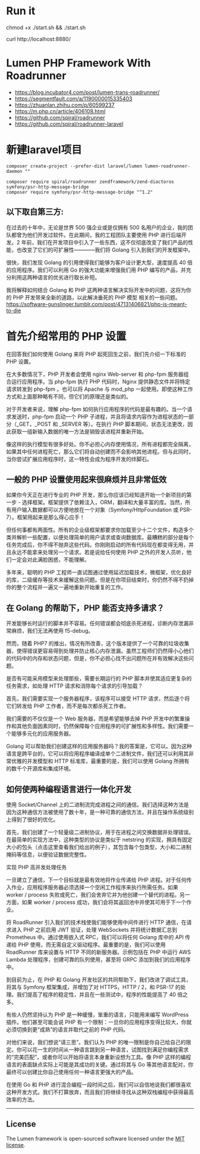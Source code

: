 # Run it

chmod +x ./start.sh && ./start.sh

curl http://localhost:8880/

# Lumen PHP Framework With Roadrunner

* https://blog.incubator4.com/post/lumen-trans-roadrunner/
* https://segmentfault.com/a/1190000015335403
* https://zhuanlan.zhihu.com/p/60599237
* https://m.php.cn/article/406108.html
* https://github.com/spiral/roadrunner
* https://github.com/spiral/roadrunner-laravel

# 新建laravel项目

```
composer create-project --prefer-dist laravel/lumen lumen-roadrunner-daemon ""

composer require spiral/roadrunner zendframework/zend-diactoros symfony/psr-http-message-bridge	
composer require symfony/psr-http-message-bridge "^1.2"

```

以下取自第三方: 
--------------
在过去的十年中，无论是世界 500 强企业或是仅拥有 500 名用户的企业，我的团队都曾为他们开发过软件。在此期间，我的工程团队主要使用 PHP 进行后端开发。2 年前，我们在开发项目中引入了一些东西，这不仅彻底改变了我们产品的性能，也改变了它们的可扩展性————我们将 Golang 引入到我们的开发框架中。

很快，我们发现 Golang 的引用使得我们能够为客户设计更大型，速度提高 40 倍的应用程序。我们可以利用 Go 的强大功能来增强我们用 PHP 编写的产品，并充分利用这两种语言的优劣进行取长补短。

我将解释如何结合 Golang 和 PHP 这两种语言解决实际开发中的问题，这将为你的 PHP 开发带来全新的道路，以此解决垂死的 PHP 模型 相关的一些问题。
https://software-gunslinger.tumblr.com/post/47131406821/php-is-meant-to-die

# 首先介绍常用的 PHP 设置
在回答我们如何使用 Golang 来将 PHP 起死回生之前，我们先介绍一下标准的 PHP 设置。

在大多数情况下，PHP 开发者会使用 nginx Web-server 和 php-fpm 服务器组合运行应用程序。当 php-fpm 执行 PHP 代码时，Nginx 提供静态文件并将特定请求转发到 php-fpm 。也可以将 Apache 与 mod_php 一起使用。即使这种工作方式和上面那种略有不同，但它们的原理还是类似的。

对于开发者来说，理解 php-fpm 如何执行应用程序的代码是最有趣的。当一个请求发送时，php-fpm 启动一个 PHP 子进程，并且将请求内容作为进程状态的一部分（_GET，_POST 和 _SERVER 等）。在执行 PHP 脚本期间，状态无法更改，因此获取一组新输入数据的唯一方法是销毁该进程并重新开始。

像这样的执行模型有很多好处。你不必担心内存使用情况，所有进程都完全隔离，如果其中任何进程死亡，那么它们将自动创建而不会影响其他进程。但与此同时，当你尝试扩展应用程序时，这一特性会成为程序开发的绊脚石。

## 一般的 PHP 设置使用起来很麻烦并且非常低效

如果你今天正在进行专业的 PHP 开发，那么你应该已经知道开始一个新项目的第一步 - 选择框架。框架提供了依赖注入，ORM，翻译和大量丰富的库。当然，所有用户输入数据都可以方便地放在一个对象（Symfony/HttpFoundation 或 PSR-7）。框架用起来是那么得心应手！

但任何事都有两面性。所有的企业级框架都要求你加载至少十二个文件，构造多个类并解析一些配置，以便处理简单的用户请求或查询数据库。最糟糕的部分是每个任务完成后，你不得不抛弃这些代码。你刚刚启动的所有代码现在都变得无用，并且永远不能拿来处理另一个请求。若是说给任何使用 PHP 之外的开发人员听，他们一定会对此满脸困惑，不能理解。

多年来，聪明的 PHP 工程师一直试图通过使用延迟加载技术，微框架，优化良好的库，二级缓存等技术来缓解这些问题。但是在你项目结束时，你仍然不得不扔掉你的整个流程并一遍又一遍地重新开始重复的工作。

## 在 Golang 的帮助下，PHP 能否支持多请求？

开发能够长时运行的脚本并不容易。任何错误都会彻底杀死进程，诊断内存泄漏非常麻烦，我们无法再使用 f5-debug。

然而，随着 PHP7 的推出，情况有所改善，这个版本提供了一个可靠的垃圾收集器，使得错误更容易得到处理并防止核心内存泄漏。虽然工程师们仍然得小心他们的代码中的内存和状态问题，但是，你不必担心找不出问题所在并有效解决这些问题。

是否有可能采用模型来处理那些，需要长期运行的 PHP 脚本并使其适应更复杂的任务需求，如处理 HTTP 请求和消除每个请求的引导加载？

首先，我们需要实现一个服务器程序，该程序可以接受 HTTP 请求，然后逐个将它们转发给 PHP 工作者，而不是每次都杀死工作者。

我们需要的不仅仅是一个 Web 服务器，而是希望能够去掉 PHP 开发中的繁重操作和其他负面因素同时，仍然保障每个应用程序的可扩展性和多样性。我们需要一个能够多元化的应用服务器。

Golang 可以帮助我们创建这样的应用服务器吗？我的答案是，它可以。因为这种语言是跨平台的，它可以将应用程序编译成单个二进制文件，我们还可以利用其非常优雅的并发模型和 HTTP 标准库，最重要的是，我们可以使用 Golang 所拥有的数千个开源库和集成环境。

## 如何使两种编程语言进行一体化开发

使用 Socket/Channel 上的二进制流完成进程之间的通信。我们选择这种方法是因为这种通信方法被使用了数十年，是一种可靠的通信方法，并且在操作系统级别上得到了很好的优化。

首先，我们创建了一个轻量级二进制协议，用于在进程之间交换数据并处理错误。在最简单的实现方法中，这种类型的协议是类似于 netstring 的实现，拥具有固定大小的包头（点击这里查看我们给出的例子），其包含每个包类型，大小和二进制掩码等信息，以便验证数据完整性。

实现 PHP 高并发处理任务

一旦建立了通信，下一个目标就是最有效地将作业传递给 PHP 进程。对于任何传入作业，应用程序服务器必须选择一个空闲工作程序来执行所需任务。如果 worker / process 失败或死亡，我们会舍弃它并为他创建一个替代的进程。另一方面，如果 worker / process 成功，我们会将其返回池中并使其可用于下一个作业。

将 RoadRunner 引入我们的技术栈使我们能够使用中间件进行 HTTP 通信，在请求进入 PHP 之前启用 JWT 验证，处理 WebSockets 并将统计数据汇总到 Prometheus 中。通过使用嵌入式 RPC，我们可以将任何 Golang 库中的 API 传递给 PHP 使用，而无需自定义驱动程序。最重要的是，我们可以使用 RoadRunner 库来设置与 HTTP 不同的新服务器。示例包括在 PHP 中运行 AWS Lambda 处理程序，创建可靠的队列使用，甚至将 GRPC 添加到我们的应用程序中。

到目前为止，在 PHP 和 Golang 开发社区的共同帮助下，我们改进了调试工具，将其与 Symfony 框架集成，并增加了对 HTTPS，HTTP / 2，和 PSR-17 的处理。我们提高了程序的稳定性，并且在一些测试中，程序的性能提高了 40 倍之多。

有些人仍然坚持认为 PHP 是一种缓慢，笨重的语言，只能用来编写 WordPress 插件。他们甚至可能会说 PHP 有一个限制：一旦你的应用程序变得比较大，你就必须切换到更“成熟”的语言并取代之前的 PHP 代码。

对他们来说，我们想说“请三思”。我们认为 PHP 的唯一限制是你自己给自己的限定。你可以花一生的时间从一种语言跳到另一种语言，试图找到满足你编程需求的“完美匹配”，或者你可以开始将语言本身重新设想为工具。像 PHP 这样的编程语言的表面缺点实际上可能是其成功的关键。通过将其与 Go 等其他语言配对，你最终可以创建比你自己使用任何一种语言更强大的产品。

在使用 Go 和 PHP 进行混合编程一段时间之后，我们可以自信地说我们都很喜欢这种开发方式。我们不打算放弃，而且我们将继续寻找从这种双栈编程中获得最高效率的方法。

--------------

## License

The Lumen framework is open-sourced software licensed under the [MIT license](https://opensource.org/licenses/MIT).
